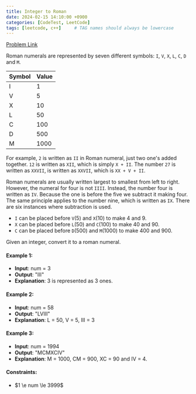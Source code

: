 ```yaml
---
title: Integer to Roman
date: 2024-02-15 14:10:00 +0900
categories: [CodeTest, LeetCode]
tags: [leetcode, c++]     # TAG names should always be lowercase
---
```


[Problem Link](https://leetcode.com/problems/integer-to-roman/submissions/1175729995/)

Roman numerals are represented by seven different symbols: `I`, `V`, `X`, `L`, `C`, `D` and `M`.



| Symbol | Value |
| ------ | ----- |
| I      | 1     |
| V      | 5     |
| X      | 10    |
| L      | 50    |
| C      | 100   |
| D      | 500   |
| M      | 1000  |

For example, `2` is written as `II` in Roman numeral, just two one's added together. `12` is written as `XII`, which is simply `X + II`. The number `27` is written as `XXVII`, is written as `XXVII`, which is `XX + V + II`.

Roman numerals are usually written largest to smallest from left to right. However, the numeral for four is not `IIII`. Instead, the number four is written as `IV`. Because the one is before the five we subtract it making four. The same principle applies to the number nine, which is written as `IX`. There are six instances where subtraction is used.

* `I` can be placed before `V`(5) and `X`(10) to make 4 and 9.
* `X` can be placed before `L`(50) and `C`(100) to make 40 and 90.
* `C` can be placed before `D`(500) and `M`(1000) to make 400 and 900.

Given an integer, convert it to a roman numeral.



#### Example 1:

* **Input**: num = 3
* **Output**: "III"
* **Explanation**: 3 is represented as 3 ones.



#### Example 2:

* **Input**: num = 58
* **Output**: "LVIII"
* **Explanation**: L = 50, V = 5, III = 3



#### Example 3:

* **Input**: num = 1994
* **Output**: "MCMXCIV"
* **Explanation**: M = 1000, CM = 900, XC = 90 and IV = 4.



#### Constraints:

* $1 \e num \le 3999$